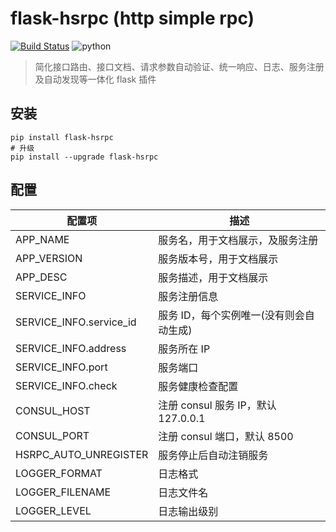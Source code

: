 # flask-hsrpc (http simple rpc)

[![Build Status](https://travis-ci.com/AloneFire/flask-hsrpc.svg?branch=master)](https://travis-ci.com/AloneFire/flask-hsrpc) ![python](https://img.shields.io/badge/Python-3.6%2B-green.svg)

> 简化接口路由、接口文档、请求参数自动验证、统一响应、日志、服务注册及自动发现等一体化 flask 插件

## 安装

```
pip install flask-hsrpc
# 升级
pip install --upgrade flask-hsrpc
```

## 配置

| 配置项                  | 描述                                    |
| ----------------------- | --------------------------------------- |
| APP_NAME                | 服务名，用于文档展示，及服务注册        |
| APP_VERSION             | 服务版本号，用于文档展示                |
| APP_DESC                | 服务描述，用于文档展示                  |
| SERVICE_INFO            | 服务注册信息                            |
| SERVICE_INFO.service_id | 服务 ID，每个实例唯一(没有则会自动生成) |
| SERVICE_INFO.address    | 服务所在 IP                             |
| SERVICE_INFO.port       | 服务端口                                |
| SERVICE_INFO.check      | 服务健康检查配置                        |
| CONSUL_HOST             | 注册 consul 服务 IP，默认 127.0.0.1     |
| CONSUL_PORT             | 注册 consul 端口，默认 8500             |
| HSRPC_AUTO_UNREGISTER   | 服务停止后自动注销服务                  |
| LOGGER_FORMAT           | 日志格式                                |
| LOGGER_FILENAME         | 日志文件名                              |
| LOGGER_LEVEL            | 日志输出级别                            |

